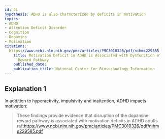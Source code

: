 ```yaml
---
id: 3L
hypothesis: ADHD is also characterized by deficits in motivation
topics:
- ADHD
- Attention Deficit Disorder
- Cognition
- Dopamine
- Motivation
citations:
  https://www.ncbi.nlm.nih.gov/pmc/articles/PMC3010326/pdf/nihms229585.pdf:
    title: Motivation Deficit in ADHD is Associated with Dysfunction of the Dopamine
      Reward Pathway
    published_date: 
    publication_title: National Center for Biotechnology Information
---
```

## Explanation 1

In addition to hyperactivity, impulsivity and inattention, ADHD impacts motivation:

> These findings provide evidence that disruption of the dopamine reward pathway is associated with motivation deficits in ADHD adults
> ref:https://www.ncbi.nlm.nih.gov/pmc/articles/PMC3010326/pdf/nihms229585.pdf

